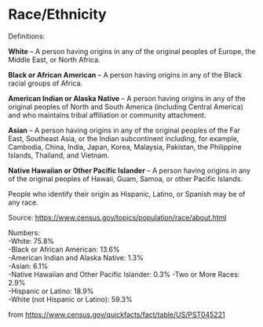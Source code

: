 # Race/Ethnicity

Definitions:

<b>White</b> – A person having origins in any of the original peoples of Europe, the Middle East, or North Africa.

<b>Black or African American</b> – A person having origins in any of the Black racial groups of Africa.

<b>American Indian or Alaska Native</b> – A person having origins in any of the original peoples of North and South America (including Central America) and who maintains tribal affiliation or community attachment.

<b>Asian</b> – A person having origins in any of the original peoples of the Far East, Southeast Asia, or the Indian subcontinent including, for example, Cambodia, China, India, Japan, Korea, Malaysia, Pakistan, the Philippine Islands, Thailand, and Vietnam.

<b>Native Hawaiian or Other Pacific Islander</b> – A person having origins in any of the original peoples of Hawaii, Guam, Samoa, or other Pacific Islands.

People who identify their origin as Hispanic, Latino, or Spanish may be of any race.

Source: https://www.census.gov/topics/population/race/about.html

Numbers:  
-White: 75.8%  
-Black or African American: 13.6%  
-American Indian and Alaska Native: 1.3%  
-Asian: 6.1%  
-Native Hawaiian and Other Pacific Islander: 0.3% 
-Two or More Races: 2.9%  
-Hispanic or Latino: 18.9%  
-White (not Hispanic or Latino): 59.3%  

from https://www.census.gov/quickfacts/fact/table/US/PST045221
